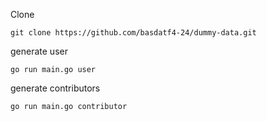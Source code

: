 Clone

```
git clone https://github.com/basdatf4-24/dummy-data.git
```

generate user

```shellscript
go run main.go user
```

generate contributors

```shellscript
go run main.go contributor
```
